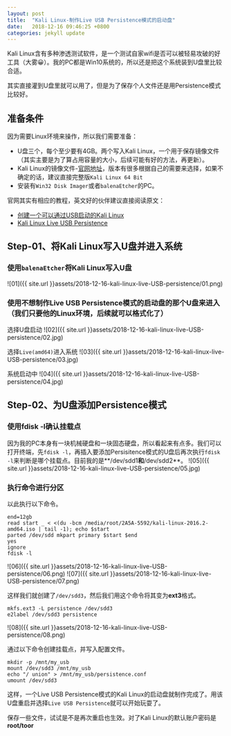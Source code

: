 ```yaml
---
layout: post
title:  "Kali Linux-制作Live USB Persistence模式的启动盘"
date:   2018-12-16 09:46:25 +0800
categories: jekyll update
---
```


Kali Linux含有多种渗透测试软件，是一个测试自家wifi是否可以被轻易攻破的好工具（大雾😀）。我的PC都是Win10系统的，所以还是把这个系统装到U盘里比较合适。

其实直接灌到U盘里就可以用了，但是为了保存个人文件还是用Persistence模式比较好。

## 准备条件

因为需要Linux环境来操作，所以我们需要准备：
- U盘三个，每个至少要有4GB。两个写入Kali Linux，一个用于保存镜像文件（其实主要是为了算占用容量的大小，后续可能有好的方法，再更新）。
- Kali Linux的镜像文件-[官网地址](https://www.kali.org/downloads/)，版本有很多根据自己的需要来选择，如果不确定的话，建议直接完整版`Kali Linux 64 Bit`
- 安装有`Win32 Disk Imager`或者`balenaEtcher`的PC。

官网其实有相应的教程，英文好的伙伴建议直接阅读原文：
- [创建一个可以通过USB启动的Kali Linux](https://docs.kali.org/downloading/kali-linux-live-usb-install)
- [Kali Linux Live USB Persistence](https://docs.kali.org/downloading/kali-linux-live-usb-persistence)

## Step-01、将Kali Linux写入U盘并进入系统

### 使用`balenaEtcher`将Kali Linux写入U盘
![01]({{ site.url }}assets/2018-12-16-kali-linux-live-USB-persistence/01.png)

### 使用不想制作Live USB Persistence模式的启动盘的那个U盘来进入（我们只要他的Linux环境，后续就可以格式化了）

选择U盘启动
![02]({{ site.url }}assets/2018-12-16-kali-linux-live-USB-persistence/02.jpg)

选择`Live(amd64)`进入系统
![03]({{ site.url }}assets/2018-12-16-kali-linux-live-USB-persistence/03.jpg)

系统启动中
![04]({{ site.url }}assets/2018-12-16-kali-linux-live-USB-persistence/04.jpg)

## Step-02、为U盘添加Persistence模式

### 使用fdisk -l确认挂载点

因为我的PC本身有一块机械硬盘和一块固态硬盘，所以看起来有点多。我们可以打开终端，先`fdisk -l`，再插入要添加Persisitence模式的U盘后再次执行`fdisk -l`来判断是哪个挂载点。目前我的是**/dev/sdd1**和**/dev/sdd2**。
![05]({{ site.url }}assets/2018-12-16-kali-linux-live-USB-persistence/05.jpg)

### 执行命令进行分区

以此执行以下命令。
```
end=12gb
read start _ < <(du -bcm /media/root/2A5A-5592/kali-linux-2016.2-amd64.iso | tail -1); echo $start
parted /dev/sdd mkpart primary $start $end
yes
ignore
fdisk -l
```
![06]({{ site.url }}assets/2018-12-16-kali-linux-live-USB-persistence/06.png)
![07]({{ site.url }}assets/2018-12-16-kali-linux-live-USB-persistence/07.png)

这样我们就创建了`/dev/sdd3`，然后我们用这个命令将其变为**ext3**格式。
```
mkfs.ext3 -L persistence /dev/sdd3
e2label /dev/sdd3 persistence
```
![08]({{ site.url }}assets/2018-12-16-kali-linux-live-USB-persistence/08.png)

通过以下命令创建挂载点，并写入配置文件。
```
mkdir -p /mnt/my_usb
mount /dev/sdd3 /mnt/my_usb
echo "/ union" > /mnt/my_usb/persistence.conf
umount /dev/sdd3
```

这样，一个Live USB Persistence模式的Kali Linux的启动盘就制作完成了。用该U盘重启并选择`Live USB Persistence`就可以开始玩耍了。

保存一些文件，试试是不是再次重启也生效。对了Kali Linux的默认账户密码是**root/toor**